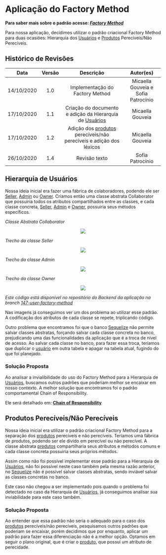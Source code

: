 # Aplicação do Factory Method
**Para saber mais sobre o padrão acesse: [*Factory Method*](Project/Estudos/criacional?id=Factory-Method.md)**

Para nossa aplicação, decidimos utilizar o padrão criacional Factory Method para duas ocasiões: Hierarquia dos [Usuários](Modeling/objeto?id=usuário) e [Produtos](Modeling/objeto?id=Produto) Perecíveis/Não Perecíveis.

## Histórico de Revisões
| Data | Versão | Descrição | Autor(es) |
|:----:|:------:|:---------:|:---------:|
| 14/10/2020 | 1.0 | Implementação do Factory Method | Micaella Gouveia e Sofia Patrocínio |
| 17/10/2020 | 1.1 | Criação do documento e adição da Hierarquia de [Usuários](Modeling/objeto?id=usuário) | Micaella Gouveia |
| 17/10/2020 | 1.2 | Adição dos [produtos](Modeling/objeto?id=Produto) perecíveis/não perecíveis e adição dos léxicos| Micaella Gouveia |
| 26/10/2020 | 1.4 |        Revisão texto             | Sofia Patrocínio |

## Hierarquia de Usuários
Nossa ideia inicial era fazer uma fábrica de colaboradores, podendo ele ser [Seller](Modeling/objeto?id=Seller), [Admin](Modeling/objeto?id=Admin) ou [Owner](Modeling/objeto?id=Owner). Criamos então uma classe abstrata Collaborator que possuiria todos os atributos compartilhados entre as classes, e cada classe concreta, [Seller](Modeling/objeto?id=Seller), [Admin](Modeling/objeto?id=Admin) e [Owner](Modeling/objeto?id=Owner), possuiria seus métodos específicos. 


*Classe Abstrata Collaborator*

<p align="center">
<img src="/assets/padroes/factoryMethod/collaborator.png" class="codes-prints" />
</p>

*Trecho da classe Seller*

<p align="center">
<img src="/assets/padroes/factoryMethod/seller.png" class="codes-prints" />
</p>

*Trecho da classe Admin*

<p align="center">
<img src="/assets/padroes/factoryMethod/admin.png" class="codes-prints" />
</p>

*Trecho da classe Owner*

<p align="center">
<img src="/assets/padroes/factoryMethod/owner.png" class="codes-prints" />
</p>


*Este código está disponível no repositório do Backend da aplicação na branch [*147-user-factory-method*](https://github.com/UnBArqDsw/2020.1_G12_Stock_Backend/commit/83b291205906be740c160b63d0b75e28257d0a3a)*


Nas imagens já conseguimos ver um dos problema ao utilizar esse padrão. A codificação dos atributos de cada classe se repete, triplicando código. 

Outro problema que encontramos foi que o banco [Sequelize](Modeling/objeto?id=Sequelize) não permite salvar classes abstratas, forçando salvar cada classe concreta no banco, prejudicando uma das funcionalidades da aplicação que é a troca de nível de acesso. Ao salvar cada classe no banco, para fazer essa troca, teríamos que duplicar o [usuário](Modeling/objeto?id=usuário) em outra tabela e apagar na tabela atual, fugindo do que foi planejado. 



### Solução Proposta
Ao analisar a invialibilidade do uso do Factory Method para a Hierarquia de [Usuários](Modeling/objeto?id=usuário), buscamos outros padrões que poderiam melhor se encaixar em nosso contexto. A melhor solução que encontramos foi o padrão comportamental Chain of Responsibility. 

Ele será detalhado em: [**Chain of Responsibility**](DesignPatterns/ChainResponsibility.md)

## Produtos Perecíveis/Não Perecíveis
Nossa ideia inicial era utilizar o padrão criacional Factory Method para a separação dos [produtos](Modeling/objeto?id=Produto) perecíveis e não perecíveis. Teríamos uma fábrica de produtos, podendo ser ele divido em perecível ou não perecível. A classe abstrata [produtos](Modeling/objeto?id=Produto) compartilharia seus atributos e métodos comuns e cada classe concreta possuiria seus próprios métodos.

Assim como não foi possível implementar esse padrão para a Hierarquia de [Usuários](Modeling/objeto?id=usuário), não foi possível neste caso também pela mesma razão anterior, no [Sequelize](Modeling/objeto?id=Sequelize) não é possível salvar classes abstratas, sendo inviável salvar as classes concretas no banco. 

Este caso não chegou a ser implementado pois quando o problema foi detectado no caso da Hierarquia de [Usuários](Modeling/objeto?id=usuário), já conseguimos analisar sua inviabilidade para este caso também.

### Solução Proposta
Ao entender que essa padrão não seria o adequado para o caso dos [produtos](Modeling/objeto?id=Produto) perecíveis/não perecíveis, pesquisamos outros padrões que poderiam se encaixar, porém decidimos que por enquanto, aplicar um padrão para fazer essa diferenciação não é a melhor opção. Optamos em seguir o plano original, que é criar o [produto](Modeling/objeto?id=Produto), que possui um atributo de perecidade.





